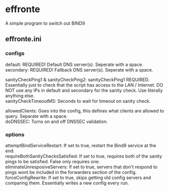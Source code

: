 # effronte
A simple program to switch out BIND9 

## effronte.ini

### configs

default: REQUIRED! Default DNS server(s). Seperate with a space.  
secondary: REQUIRED! Fallback DNS server(s). Seperate with a space.  

sanityCheckPing1 & sanityCheckPing2: sanityCheckPing1 REQUIRED. Essentially just to check that the script has access to the LAN / Internet. DO NOT use any IPs in default and secondary for the sanity check. Use literally anything else.  
sanityCheckTimeoutMS: Seconds to wait for timeout on sanity check.  

allowedClients: Goes into the config, this defines what clients are allowed to query. Separate with a space.  
doDNSSEC: Turns on and off DNSSEC validation.  

### options

attemptBindServiceRestart: If set to true, restart the Bind9 service at the end.  
requireBothSanityChecksSatisfied: If set to true, requires both of the sanity pings to be satisfied. False only requires one.  
eliminateUnresposiveServers: If set to true, servers that don't respond to pings wont be included in the forwarders section of the config.  
forceConfigRewrite: If set to true, skips getting old config servers and comparing them. Essentially writes a new config every run.
